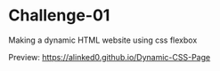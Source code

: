 # Challenge-01

Making a dynamic HTML website using css flexbox
    
Preview: https://alinked0.github.io/Dynamic-CSS-Page
